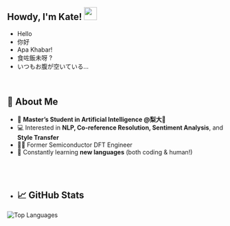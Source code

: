 <h2 align="left"> Howdy, I'm Kate! <img src="https://raw.githubusercontent.com/MartinHeinz/MartinHeinz/master/wave.gif" width="30px"></h2>
                                                                                                                                    

-  Hello
-  你好
-  Apa Khabar!
-  食咗飯未呀 ?
-  いつもお腹が空いている...

<br>

## 🚀 About Me  

- 🧠 **Master’s Student in Artificial Intelligence @梨大🗻**  
- 💻 Interested in **NLP, Co-reference Resolution, Sentiment Analysis**, and **Style Transfer**  
- 🧑‍🏭 Former Semiconductor DFT Engineer  
- 🌱 Constantly learning **new languages** (both coding & human!)

<br/><br/>

- ## 📈 GitHub Stats  

![Top Languages](https://github-readme-stats.vercel.app/api/top-langs/?username=iamkatelim&layout=compact)  


<br><br>
